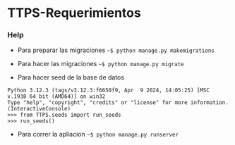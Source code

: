 # TTPS-Requerimientos

### Help
- Para preparar las migraciones
```~$ python manage.py makemigrations```


- Para hacer las migraciones
```~$ python manage.py migrate```

- Para hacer seed de la base de datos
```~$ python manage.py shell
Python 3.12.3 (tags/v3.12.3:f6650f9, Apr  9 2024, 14:05:25) [MSC v.1938 64 bit (AMD64)] on win32
Type "help", "copyright", "credits" or "license" for more information.
(InteractiveConsole)
>>> from TTPS.seeds import run_seeds
>>> run_seeds()
```

- Para correr la apliacion
```~$ python manage.py runserver```